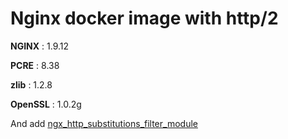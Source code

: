 # Nginx docker image with http/2

**NGINX** : 1.9.12

**PCRE** : 8.38

**zlib** : 1.2.8

**OpenSSL** : 1.0.2g



And add [ngx_http_substitutions_filter_module](https://github.com/yaoweibin/ngx_http_substitutions_filter_module.git )
